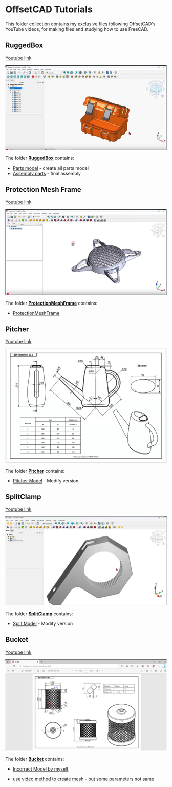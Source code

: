 # OffsetCAD Tutorials

This folder collection contains my exclusive files following OffsetCAD's YouTube videos, for making files and studying how to use FreeCAD.

## RuggedBox

  [Youtube link](https://youtu.be/Q4zB2eqgLHo)

  ![Youtube preview](<pictures/ruggedbox_tutorial.png>)

  The folder [**RuggedBox**](RuggedBox) contains:

  - [Parts model](RuggedBox/Beginner.FCStd) - create all parts model
  - [Assembly parts](RuggedBox/AssemblyBox.FCStd) - final assembly

## Protection Mesh Frame

  [Youtube link](https://youtu.be/XHLgFfNG1vM)

  ![Youtube preview](<pictures/ProtectionMeshFrame.png>)


  The folder [**ProtectionMeshFrame**](ProtectionMeshFrame) contains:

  - [ProtectionMeshFrame](ProtectionMeshFrame/ProtectionMeshFrame.FCStd)

## Pitcher

  [Youtube link](https://youtu.be/eHu2oZY9HDg)

  ![Youtube preview](Pitcher/Drawing.png)

  The folder [**Pitcher**](Pitcher) contains:

  - [Pitcher Model](<Pitcher/Exercise 111 - Pitcher.FCStd>) - Modify version

## SplitClamp

  [Youtube link](https://youtu.be/BXhYOSUCVq0)

  ![Youtube preview](<pictures/Exercise 11 - SplitClamp.png>)

  The folder [**SplitClamp**](SplitClamp) contains:

  - [Split Model](<SplitClamp/SplitClamp.FCStd>) - Modify version

## Bucket

  [Youtube link](https://youtu.be/HUJ2NoHGsNU)

  ![Youtube preview](Bucket/Drawing.png)

  The folder [**Bucket**](Bucket) contains:

  - [Incorrect Model by myself](Bucket/Bucket.FCStd)

  - [use video method to create mesh](Bucket/Bucket_NEW.FCStd) - but some parameters not same
